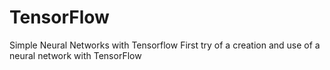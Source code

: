 # TensorFlow
Simple Neural Networks with Tensorflow
First try of a creation and use of a neural network with TensorFlow

